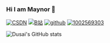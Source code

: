 
### Hi I am Maynor 👋
<a href="https://blog.csdn.net/xianyu120"> <img src="https://img.shields.io/badge/csdn-博客-purple.svg" alt="CSDN" /></a> 
<a href="https://space.bilibili.com/399102586"> <img src="https://img.shields.io/badge/bilibili-%E8%A7%86%E9%A2%91-black.svg" alt="B站" /></a> 
 <a href="https://github.com/xianyu110"> <img src="https://img.shields.io/badge/github-github-yellow.svg" alt="github" /></a> 
     <a href="#QQ">
        <img src="https://img.shields.io/badge/QQ:1002569303-green.svg" alt="1002569303" />
    </a>
    
![Dusai's GitHub stats](https://github-readme-stats.vercel.app/api?username=xianyu110)


<!--
**xianyu110/xianyu110** is a ✨ _special_ ✨ repository because its `README.md` (this file) appears on your GitHub profile.
![dbfebcde6180edfa1f54b11cd8abfd8](https://user-images.githubusercontent.com/53889513/229277183-22cc889d-6b2a-446a-b3a4-e009258bd2c3.jpg)
![20211020194337](https://user-images.githubusercontent.com/53889513/229345151-dc3134ea-9dc5-4569-bb83-063d5b1fb7c4.png)

Here are some ideas to get you started:

- 🔭 I’m currently working on ...
- 🌱 I’m currently learning ...
- 👯 I’m looking to collaborate on ...
- 🤔 I’m looking for help with ...
- 💬 Ask me about ...
- 📫 How to reach me: ...
- 😄 Pronouns: ...
- ⚡ Fun fact: ...
-->
